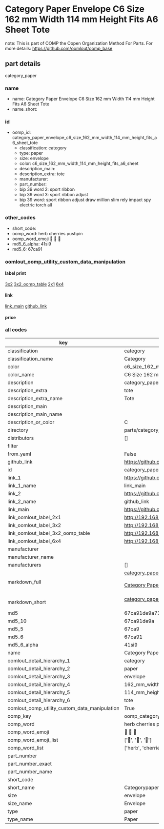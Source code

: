 # Category Paper Envelope C6 Size 162 mm Width 114 mm Height Fits A6 Sheet Tote  

note: This is part of OOMP the Oopen Organization Method For Parts. For more details: https://github.com/oomlout/oomp_base

##  part details



category_paper

### name
* name: Category Paper Envelope C6 Size 162 mm Width 114 mm Height Fits A6 Sheet Tote
* name_short: 
### id
* oomp_id: category_paper_envelope_c6_size_162_mm_width_114_mm_height_fits_a6_sheet_tote
  * classification: category
  * type: paper
  * size: envelope
  * color: c6_size_162_mm_width_114_mm_height_fits_a6_sheet
  * description_main: 
  * description_extra: tote
  * manufacturer: 
  * part_number: 
  * bip 39 word 2: sport ribbon
  * bip 39 word 3: sport ribbon adjust
  * bip 39 word: sport ribbon adjust draw million slim rely impact spy electric torch all

### other_codes
* short_code: 
* oomp_word: herb cherries pushpin
* oomp_word_emoji :herb: :cherries: :pushpin:
* md5_6_alpha: 41si9
* md5_6: 67ca91






### oomlout_oomp_utility_custom_data_manipulation
#### label print
[3x2](http://192.168.1.245:1112/?label=oomp%2041si9)
[3x2_oomp_table](http://192.168.1.107:1112/?label=oomp%2041si9)
[2x1](http://192.168.1.242:1112/?label=oomp%2041si9)
[6x4](http://192.168.1.55:1112/?label=oomp%2041si9)    

#### link

[link_main](https://github.com/oomlout/oomlout_oomp_current_version_messy/tree/main/parts/category_paper_envelope_c6_size_162_mm_width_114_mm_height_fits_a6_sheet_tote) [github_link](https://github.com/oomlout/oomlout_oomp_part_src/tree/main/parts/category_paper_envelope_c6_size_162_mm_width_114_mm_height_fits_a6_sheet_tote)                             

#### price







### all codes 
| key | value |  
| --- | --- |  
| classification | category |  
| classification_name | Category |  
| color | c6_size_162_mm_width_114_mm_height_fits_a6_sheet |  
| color_name | C6 Size 162 mm Width 114 mm Height Fits A6 Sheet |  
| description | category_paper |  
| description_extra | tote |  
| description_extra_name | Tote |  
| description_main |  |  
| description_main_name |  |  
| description_or_color | C  |  
| directory | parts/category_paper_envelope_c6_size_162_mm_width_114_mm_height_fits_a6_sheet_tote |  
| distributors | [] |  
| filter |  |  
| from_yaml | False |  
| github_link | https://github.com/oomlout/oomlout_oomp_part_src/tree/main/parts/category_paper_envelope_c6_size_162_mm_width_114_mm_height_fits_a6_sheet_tote |  
| id | category_paper_envelope_c6_size_162_mm_width_114_mm_height_fits_a6_sheet_tote |  
| link_1 | https://github.com/oomlout/oomlout_oomp_current_version_messy/tree/main/parts/category_paper_envelope_c6_size_162_mm_width_114_mm_height_fits_a6_sheet_tote |  
| link_1_name | link_main |  
| link_2 | https://github.com/oomlout/oomlout_oomp_part_src/tree/main/parts/category_paper_envelope_c6_size_162_mm_width_114_mm_height_fits_a6_sheet_tote |  
| link_2_name | github_link |  
| link_main | https://github.com/oomlout/oomlout_oomp_current_version_messy/tree/main/parts/category_paper_envelope_c6_size_162_mm_width_114_mm_height_fits_a6_sheet_tote |  
| link_oomlout_label_2x1 | http://192.168.1.242:1112/?label=oomp%2041si9 |  
| link_oomlout_label_3x2 | http://192.168.1.245:1112/?label=oomp%2041si9 |  
| link_oomlout_label_3x2_oomp_table | http://192.168.1.107:1112/?label=oomp%2041si9 |  
| link_oomlout_label_6x4 | http://192.168.1.55:1112/?label=oomp%2041si9 |  
| manufacturer |  |  
| manufacturer_name |  |  
| manufacturers | [] |  
| markdown_full | [category_paper_envelope_c6_size_162_mm_width_114_mm_height_fits_a6_sheet_tote](https://github.com/oomlout/oomlout_oomp_current_version_messy/tree/main/parts/category_paper_envelope_c6_size_162_mm_width_114_mm_height_fits_a6_sheet_tote)<br>[](https://github.com/oomlout/oomlout_oomp_current_version_messy/tree/main/parts/category_paper_envelope_c6_size_162_mm_width_114_mm_height_fits_a6_sheet_tote)<br>[Category Paper Envelope C6 Size 162 Mm Width 114 Mm Height Fits A6 Sheet Tote](https://github.com/oomlout/oomlout_oomp_current_version_messy/tree/main/parts/category_paper_envelope_c6_size_162_mm_width_114_mm_height_fits_a6_sheet_tote)<br><br> |  
| markdown_short | [category_paper_envelope_c6_size_162_mm_width_114_mm_height_fits_a6_sheet_tote](https://github.com/oomlout/oomlout_oomp_current_version_messy/tree/main/parts/category_paper_envelope_c6_size_162_mm_width_114_mm_height_fits_a6_sheet_tote)<br><br> |  
| md5 | 67ca91de9a71d6af2f465426072e4695 |  
| md5_10 | 67ca91de9a |  
| md5_5 | 67ca9 |  
| md5_6 | 67ca91 |  
| md5_6_alpha | 41si9 |  
| name | Category Paper Envelope C6 Size 162 mm Width 114 mm Height Fits A6 Sheet Tote |  
| oomlout_detail_hierarchy_1 | category |  
| oomlout_detail_hierarchy_2 | paper |  
| oomlout_detail_hierarchy_3 | envelope |  
| oomlout_detail_hierarchy_4 | 162_mm_width |  
| oomlout_detail_hierarchy_5 | 114_mm_height |  
| oomlout_detail_hierarchy_6 | tote |  
| oomlout_oomp_utility_custom_data_manipulation | True |  
| oomp_key | oomp_category_paper_envelope_c6_size_162_mm_width_114_mm_height_fits_a6_sheet_tote |  
| oomp_word | herb cherries pushpin |  
| oomp_word_emoji | :herb: :cherries: :pushpin: |  
| oomp_word_emoji_list | [':herb:', ':cherries:', ':pushpin:'] |  
| oomp_word_list | ['herb', 'cherries', 'pushpin'] |  
| part_number |  |  
| part_number_exact |  |  
| part_number_name |  |  
| short_code |  |  
| short_name | Categorypaper |  
| size | envelope |  
| size_name | Envelope |  
| type | paper |  
| type_name | Paper |  
